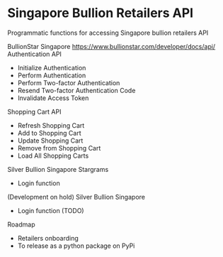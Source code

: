   # Singapore Bullion Retailers API

Programmatic functions for accessing Singapore bullion retailers API


BullionStar Singapore https://www.bullionstar.com/developer/docs/api/
Authentication API
- Initialize Authentication
- Perform Authentication
- Perform Two-factor Authentication
- Resend Two-factor Authentication Code
- Invalidate Access Token

Shopping Cart API
- Refresh Shopping Cart
- Add to Shopping Cart
- Update Shopping Cart
- Remove from Shopping Cart
- Load All Shopping Carts


Silver Bullion Singapore Stargrams
- Login function


(Development on hold)
Silver Bullion Singapore
- Login function (TODO)



Roadmap
- Retailers onboarding
- To release as a python package on PyPi
